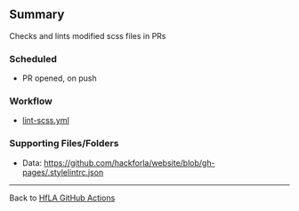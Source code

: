 ## Summary
Checks and lints modified scss files in PRs
### Scheduled
- PR opened, on push
### Workflow
- [lint-scss.yml](https://github.com/hackforla/website/blob/gh-pages/.github/workflows/lint-scss.yml)
### Supporting Files/Folders
- Data: https://github.com/hackforla/website/blob/gh-pages/.stylelintrc.json
---
Back to [HfLA GitHub Actions](HfLA-GitHub-Actions)